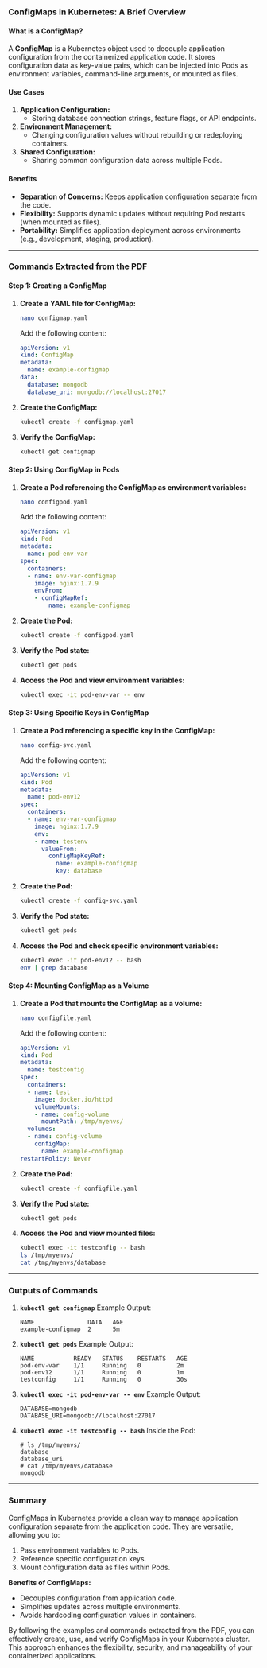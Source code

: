 ### **ConfigMaps in Kubernetes: A Brief Overview**

#### **What is a ConfigMap?**
A **ConfigMap** is a Kubernetes object used to decouple application configuration from the containerized application code. It stores configuration data as key-value pairs, which can be injected into Pods as environment variables, command-line arguments, or mounted as files.

#### **Use Cases**
1. **Application Configuration:**
   - Storing database connection strings, feature flags, or API endpoints.
2. **Environment Management:**
   - Changing configuration values without rebuilding or redeploying containers.
3. **Shared Configuration:**
   - Sharing common configuration data across multiple Pods.

#### **Benefits**
- **Separation of Concerns:** Keeps application configuration separate from the code.
- **Flexibility:** Supports dynamic updates without requiring Pod restarts (when mounted as files).
- **Portability:** Simplifies application deployment across environments (e.g., development, staging, production).

---

### **Commands Extracted from the PDF**

#### **Step 1: Creating a ConfigMap**
1. **Create a YAML file for ConfigMap:**
   ```bash
   nano configmap.yaml
   ```
   Add the following content:
   ```yaml
   apiVersion: v1
   kind: ConfigMap
   metadata:
     name: example-configmap
   data:
     database: mongodb
     database_uri: mongodb://localhost:27017
   ```

2. **Create the ConfigMap:**
   ```bash
   kubectl create -f configmap.yaml
   ```

3. **Verify the ConfigMap:**
   ```bash
   kubectl get configmap
   ```

#### **Step 2: Using ConfigMap in Pods**
1. **Create a Pod referencing the ConfigMap as environment variables:**
   ```bash
   nano configpod.yaml
   ```
   Add the following content:
   ```yaml
   apiVersion: v1
   kind: Pod
   metadata:
     name: pod-env-var
   spec:
     containers:
     - name: env-var-configmap
       image: nginx:1.7.9
       envFrom:
       - configMapRef:
           name: example-configmap
   ```

2. **Create the Pod:**
   ```bash
   kubectl create -f configpod.yaml
   ```

3. **Verify the Pod state:**
   ```bash
   kubectl get pods
   ```

4. **Access the Pod and view environment variables:**
   ```bash
   kubectl exec -it pod-env-var -- env
   ```

#### **Step 3: Using Specific Keys in ConfigMap**
1. **Create a Pod referencing a specific key in the ConfigMap:**
   ```bash
   nano config-svc.yaml
   ```
   Add the following content:
   ```yaml
   apiVersion: v1
   kind: Pod
   metadata:
     name: pod-env12
   spec:
     containers:
     - name: env-var-configmap
       image: nginx:1.7.9
       env:
       - name: testenv
         valueFrom:
           configMapKeyRef:
             name: example-configmap
             key: database
   ```

2. **Create the Pod:**
   ```bash
   kubectl create -f config-svc.yaml
   ```

3. **Verify the Pod state:**
   ```bash
   kubectl get pods
   ```

4. **Access the Pod and check specific environment variables:**
   ```bash
   kubectl exec -it pod-env12 -- bash
   env | grep database
   ```

#### **Step 4: Mounting ConfigMap as a Volume**
1. **Create a Pod that mounts the ConfigMap as a volume:**
   ```bash
   nano configfile.yaml
   ```
   Add the following content:
   ```yaml
   apiVersion: v1
   kind: Pod
   metadata:
     name: testconfig
   spec:
     containers:
     - name: test
       image: docker.io/httpd
       volumeMounts:
       - name: config-volume
         mountPath: /tmp/myenvs/
     volumes:
     - name: config-volume
       configMap:
         name: example-configmap
   restartPolicy: Never
   ```

2. **Create the Pod:**
   ```bash
   kubectl create -f configfile.yaml
   ```

3. **Verify the Pod state:**
   ```bash
   kubectl get pods
   ```

4. **Access the Pod and view mounted files:**
   ```bash
   kubectl exec -it testconfig -- bash
   ls /tmp/myenvs/
   cat /tmp/myenvs/database
   ```

---

### **Outputs of Commands**

1. **`kubectl get configmap`**
   Example Output:
   ```
   NAME               DATA   AGE
   example-configmap  2      5m
   ```

2. **`kubectl get pods`**
   Example Output:
   ```
   NAME           READY   STATUS    RESTARTS   AGE
   pod-env-var    1/1     Running   0          2m
   pod-env12      1/1     Running   0          1m
   testconfig     1/1     Running   0          30s
   ```

3. **`kubectl exec -it pod-env-var -- env`**
   Example Output:
   ```
   DATABASE=mongodb
   DATABASE_URI=mongodb://localhost:27017
   ```

4. **`kubectl exec -it testconfig -- bash`**
   Inside the Pod:
   ```
   # ls /tmp/myenvs/
   database
   database_uri
   # cat /tmp/myenvs/database
   mongodb
   ```

---

### **Summary**
ConfigMaps in Kubernetes provide a clean way to manage application configuration separate from the application code. They are versatile, allowing you to:
1. Pass environment variables to Pods.
2. Reference specific configuration keys.
3. Mount configuration data as files within Pods.

**Benefits of ConfigMaps:**
- Decouples configuration from application code.
- Simplifies updates across multiple environments.
- Avoids hardcoding configuration values in containers.

By following the examples and commands extracted from the PDF, you can effectively create, use, and verify ConfigMaps in your Kubernetes cluster. This approach enhances the flexibility, security, and manageability of your containerized applications.
